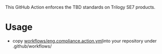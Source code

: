 This GitHub Action enforces the TBD standards on Trilogy SE7 products.

# Usage
* copy [workflows/eng.compliance.action.yml](https://github.com/trilogy-group/trilogy-group/eng-compliance/raw/main/workflows/eng.compliance.action.yml)into your repository under .github/workflows/